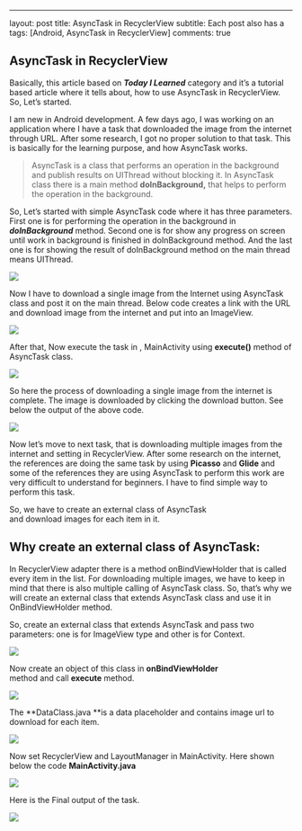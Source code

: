 ---
layout: post
title: AsyncTask in RecyclerView
subtitle: Each post also has a 
tags: [Android, AsyncTask in RecyclerView]
comments: true


## AsyncTask in RecyclerView

Basically, this article based on ***Today I Learned*** category and it’s a tutorial based article where it tells about, how to use AsyncTask in RecyclerView. So, Let’s started.

I am new in Android development. A few days ago, I was working on an application where I have a task that downloaded the image from the internet through URL. After some research, I got no proper solution to that task. This is basically for the learning purpose, and how AsyncTask works.
>  AsyncTask is a class that performs an operation in the background and publish results on UIThread without blocking it. In AsyncTask class there is a main method **doInBackground,** that helps to perform the operation in the background.

So, Let’s started with simple AsyncTask code where it has three parameters. First one is for performing the operation in the background in ***doInBackground*** method. Second one is for show any progress on screen until work in background is finished in doInBackground method. And the last one is for showing the result of doInBackground method on the main thread means UIThread.

![](https://cdn-images-1.medium.com/max/2000/1*YZ9EXpaphAcRawrvUoWMiQ.png)

Now I have to download a single image from the Internet using AsyncTask class and post it on the main thread. Below code creates a link with the URL and download image from the internet and put into an ImageView.

![](https://cdn-images-1.medium.com/max/2000/1*rJNiLQZOTcw8AAhS_7gXxg.png)

After that, Now execute the task in , MainActivity using **execute()** method of AsyncTask class.

![](https://cdn-images-1.medium.com/max/2000/1*OnAm30Bk4zlc89f399b0gg.png)

So here the process of downloading a single image from the internet is complete. The image is downloaded by clicking the download button. See below the output of the above code.

![](https://cdn-images-1.medium.com/max/2000/1*j9jAuh7WKn_ESo24W6osCQ.gif)

Now let’s move to next task, that is downloading multiple images from the internet and setting in RecyclerView. After some research on the internet, the references are doing the same task by using **Picasso** and **Glide** and some of the references they are using AsyncTask to perform this work are very difficult to understand for beginners. I have to find simple way to perform this task.

So, we have to create an external class of AsyncTask and download images for each item in it.

## **Why create an external class of AsyncTask:**

In RecyclerView adapter there is a method onBindViewHolder that is called every item in the list. For downloading multiple images, we have to keep in mind that there is also multiple calling of AsyncTask class. So, that’s why we will create an external class that extends AsyncTask class and use it in OnBindViewHolder method.

So, create an external class that extends AsyncTask and pass two parameters: one is for ImageView type and other is for Context.

![](https://cdn-images-1.medium.com/max/2000/1*8SusOJYf4EJXw-2UF-fihw.png)

Now create an object of this class in **onBindViewHolder** method and call **execute** method.

![](https://cdn-images-1.medium.com/max/2000/1*YnaRZTS_3iPHe1h-0_KgrA.png)

The **DataClass.java **is a data placeholder and contains image url to download for each item.

![](https://cdn-images-1.medium.com/max/2000/1*isD5a8OnGnyyU23LpcuWTA.png)

Now set RecyclerView and LayoutManager in MainActivity. Here shown below the code **MainActivity.java**

![](https://cdn-images-1.medium.com/max/2000/1*c8yRQKFol_rHI7pv89ppgA.png)

Here is the Final output of the task.

![](https://cdn-images-1.medium.com/max/2000/1*_KHx41OYpmHjkRFmfZ6FMg.gif)

